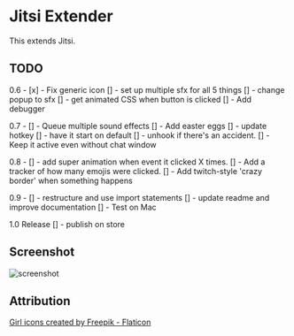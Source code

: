 # Jitsi Extender

This extends Jitsi. 

## TODO 

0.6 - 
[x] - Fix generic icon
[] - set up multiple sfx for all 5 things
[] - change popup to sfx
[] - get animated CSS when button is clicked
[] - Add debugger

0.7 - 
[] - Queue multiple sound effects
[] - Add easter eggs
[] - update hotkey
[] - have it start on default
[] - unhook if there's an accident. 
[] - Keep it active even without chat window

0.8 - 
[] - add super animation when event it clicked X times.
[] - Add a tracker of how many emojis were clicked.
[] - Add twitch-style 'crazy border' when something happens

0.9 -
[] - restructure and use import statements
[] - update readme and improve documentation
[] - Test on Mac


1.0 Release
[] - publish on store
     
## Screenshot
![screenshot](/apps/samples/hello-world/assets/screenshot_1280_800.png)


## Attribution

<a href="https://www.flaticon.com/free-icons/girl" title="girl icons">Girl icons created by Freepik - Flaticon</a>
